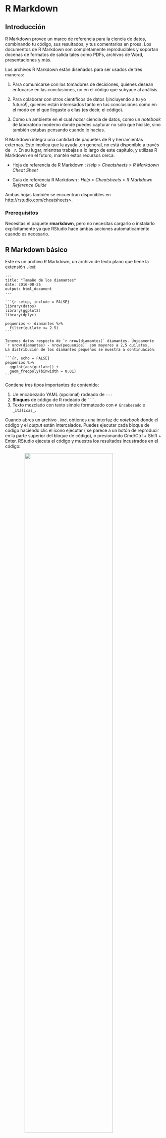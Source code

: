 
# R Markdown

## Introducción

R Markdown provee un marco de referencia para la ciencia de datos, combinando tu código, sus resultados, y tus comentarios en prosa. Los documentos de R Markdown son completamente reproducibles y soportan docenas de formatos de salida tales como PDFs, archivos de Word, presentaciones y más.

Los archivos R Markdown están diseñados para ser usados de tres maneras:

1. Para comunicarse con los tomadores de decisiones, quienes desean enfocarse en las
 conclusiones, no en el código que subyace al análisis.

1. Para colaborar con otros científicos de datos (¡incluyendo a tu yo futuro!),
 quienes están interesados tanto en tus conclusiones como en el modo en el que
 llegaste a ellas (es decir, el código).

1. Como un ambiente en el cual _hacer_ ciencia de datos, como un *notebook* de
 laboratorio moderno donde puedes capturar no sólo que hiciste, sino también
 estabas pensando cuando lo hacías.

R Markdown integra una cantidad de paquetes de R y herramientas externas. Esto implica que la ayuda ,en general, no está disponible a través de ` ?`. En su lugar, mientras trabajas a lo largo de este capítulo, y utilizas R Markdown en el futuro, mantén estos recursos cerca:

* Hoja de referencia de R Markdown : _Help > Cheatsheets > R Markdown Cheat Sheet_

* Guía de referencia R Markdown : _Help > Cheatsheets > R Markdown Reference
 Guide_

Ambas hojas también se encuentran disponibles en http://rstudio.com/cheatsheets>.

### Prerequisitos

Necesitas el paquete __rmarkdown__, pero no necesitas cargarlo o instalarlo explícitamente ya que RStudio hace ambas acciones automaticamente cuando es necesario.



## R Markdown básico

Este es un archivo R Markdown, un archivo de texto plano que tiene la extensión `.Rmd`:


````
---
title: "Tamaño de los diamantes"
date: 2016-08-25
output: html_document
---

```{r setup, include = FALSE}
library(datos)
library(ggplot2)
library(dplyr)

pequenios <- diamantes %>%
  filter(quilate <= 2.5)
```

Tenemos datos respecto de `r nrow(diamantes)` diamantes. Únicamente 
`r nrow(diamantes) - nrow(pequenios)` son mayores a 2,5 quilates. 
La distribución de los diamantes pequeños se muestra a continuación:

```{r, echo = FALSE}
pequenios %>%
  ggplot(aes(quilate)) +
  geom_freqpoly(binwidth = 0.01)
```
````

Contiene tres tipos importantes de contenido:

 1. Un encabezado YAML (opcional) rodeado de `---`
 1. __Bloques__ de código de R rodeado de ```` ``` ````.
 1. Texto mezclado con texto simple formateado con `# Encabezado` e `_itálicas_`.

Cuando abres un archivo `.Rmd`, obtienes una interfaz de *notebook* donde el código y el *output* están intercalados. Puedes ejecutar cada bloque de código haciendo clic el ícono ejecutar ( se parece a un botón de reproducir en la parte superior del bloque de código), o presionando Cmd/Ctrl + Shift + Enter. RStudio ejecuta el código y muestra los resultados incustrados en el código:

<img src="rmarkdown/tamanio-diamantes-cuadernillo.png" width="75%" style="display: block; margin: auto;" />

Para producir un reporte completo que contenga todo el texto, código y resultados, hacer clic en "Knit" o presionar Cmd/Ctrl + Shift + K. Puede hacerse también de manera programática con `rmarkdown::render("1-example.Rmd")`. Esto mostrará el reporte en el panel *viewer* y crea un archivo HTML independiente que puedes compartir con otros.

<img src="rmarkdown/tamanio-diamantes-reporte.png" width="75%" style="display: block; margin: auto;" />

Cuando haces *knit* el documento (knit en español significa tejer), R Markdown envía el .Rmd a _knitr_, http://yihui.name/knitr/, que ejecuta todos los bloques de código y crea un nuevo documento markdown (.md) que incluye el código y su output. El archivo markdown generado por _knitr_ es procesado entonces por pandoc, http://pandoc.org/, que es el responsable de crear el archivo terminado. La ventaja de este flujo de trabajo en dos pasos es que puedes crear un muy amplio rango de formatos de salida, como aprenderás en [Formatos de R markdown ].

<img src="images/RMarkdownFlow.png" width="75%" style="display: block; margin: auto;" />

Para comenzar con tu propio archivo `.Rmd`, selecciona *File > New File > R Markdown...* en la barra de menú. Rstudio iniciará un asistente que puedes usar para pre-rellenar tu archivo con contenido útil que te recuerde como funcionan las principales características de R Markdown.

Las siguientes secciones profundizan en los tres componentes de un documento de R Markdown en más detalle: el texto markdown, los bloques de código y el encabezado YAML.

### Ejercicios

1. Crea un nuevo *notebook* usando _File > New File > R Notebook_. Lee las
 instrucciones. Practica ejecutando los bloques. Verifica que puedes modificar el código, re-ejecútalo, y observa la salida modificada.

1. Crea un nuevo documento R Markdown con _File > New File > R Markdown..._
 Haz clic en el icono apropiado de *Knit*. Haz *Knit* usando el atajo de teclado apropiado. Verifica que puedes modificar el *input* y la actualizacion del *output*.

1. Compara y contrasta el *notebook* de R con los archivos de R markdown que has
 creado antes. ¿Cómo son similares los outputs? ¿Cómo son diferentes? ¿Cómo son similares los inputs? ¿En qué se diferencian? ¿Qué ocurre si copias el encabezado YAML de uno al otro?

1. Crea un nuevo documento R Markdown para cada uno de los tres formatos
 incorporados: HTML, PDF and Word. Haz *knit* en cada uno de estos tres documentos. ¿Como difiere el output? ¿Cómo difiere el input? (Puedes necesitar instalar LaTeX para poder compilar el output en PDF--- RStudio preguntará si esto es necesario).

## Formateo de texto con Markdown

La prosa en los archivos `.Rmd` está escrita en Markdown, una colección simple de convenciones para dar formato a archivos de texto plano. Markdown está diseñado para ser fácil de leer y fácil de escribir. Es también muy fácil de aprender. La guía abajo muestra como usar el Markdown de Pandoc, una version ligeramente extendida de markdown que R Markdown comprende.


```
Formato de texto
------------------------------------------------------------

*cursiva*   ó _cursiva_
**negrita**   __negrita__
`code`
superscript^2^ y subscript~2~

Encabezados
------------------------------------------------------------

# Encabezado de primer nivel

## Encabezado de segundo nivel

### Encabezado de tercer nivel

Listas
------------------------------------------------------------

*   Elemento 1 en lista no enumerada

*   Elemento 2

    * Elemento 2a

    * Elemento 2b

1.  Elemento 1 en lista enumerada

1.  Elemento 2. La numeración se incrementa automáticamente en el output.

Enlaces e imágenes
------------------------------------------------------------

<http://ejemplo.com>

[texto del enlace](http://ejemplo.com)

![pie de página opcional](ruta/de/la/imagen.png)

Tablas 
------------------------------------------------------------

Primer encabezado     | Segundo encabezado
--------------------- | ---------------------
Contenido de la celda | Contenido de la celda
Contenido de la celda | Contenido de la celda
```

La mejor manera de aprender es simplemente probar. Tomará unos días, pero pronto se convertirá en algo natural, y no necesitarás pensar en ellas. Si te olvidas, puedes tener una útil hoja de referencia con *Help > Markdown Quick Reference*.

### Ejercicios

1. Practica lo que has aprendido crando un CV breve. El título debería ser tu nombre,
 y deberías incluir encabezados para (por lo menos) educación o empleo. Cada una de las secciones debería incluir una lista con viñetas de trabajos/ títulos obtenidos. Resalta año en negrita.

1. Usando la referencia rapida de R Markdown, descubre como:

 1. Agregar una nota al pie.
 1. Agregar una linea horizontal.
 1. Agregar una cita en bloque.

1. Copia y pega los contenidos de `diamond-sizes.Rmd` desde
 <https://github.com/hadley/r4ds/tree/master/rmarkdown> a un documento local de R Markdown. Revisa que puedes ejecutarlo, agrega texto despues del poligono de frecuencias que describa sus características más llamativas.

## Bloques de código

Para ejecutar código dentro de un documento R Markdown, necesitas insertar un bloque. Hay tres maneras para hacerlo:

1. El atajo de teclado Cmd/Ctrl + Alt + I

1. El icono "Insertar" en la barra de edición

1. Digitar manualmente los delimitadores de bloque ` ```{r} ` y ` ``` `.

Obviamente, recomendaría que aprendieras a usar el atajo de teclado. A largo plazo, te ahorrará mucho tiempo.

Puedes continuar ejecutando el código usando el atajo de teclado que para este momento (espero!) ya conoces y amas : Cmd/Ctrl + Enter. Sin embargo, los bloques de código tienen otro atajo de teclado: Cmd/Ctrl + Shift + Enter, que ejecuta todo el código en el bloque. Piensa el bloque como una función. Un bloque debería ser relativamente autónomo,y enfocado alrededor de una sola tarea.

Las siguientes secciones decriben el encabezado de bloque que consiste en ```` ```{r ````, seguido por un nombre opcional para el bloque, seguido entonces por opciones separadas por comas, y concluyendo con `}`. Inmediatamente después sigue tu código de R el bloque y el fin del bloque se indica con un ```` ``` ```` final.

### Nombres en bloques

Los bloques puede tener opcionalmente nombres : ```` ```{r nombre} ````. Esto presenta tres ventajas:

1. Puedes navegar más fácilmente a bloques específicos usando el navegador de código
 desplegable abajo a la izquierda en el editor de *script*:

 <img src="screenshots/rmarkdown-chunk-nav.png" width="30%" style="display: block; margin: auto;" />

1. Los gráficos producidos por los bloques tendrán nombres útiles que hace que sean
 más fáciles de utilizar en otra parte. Más sobre esto en [otras opciones importantes].

1. Puedes crear redes de bloque cacheados para evitar re-ejecutar cómputos costosos
 en cada ejecucion. Más sobre esto mas adelante.

Hay un nombre de bloque que tiene comportamiento especial: `setup`. Cuando te encuentras en modo *notebook*, el bloque llamado setup se ejecutará automáticamente una vez, antes de ejecutar cualquier otro código.

### Opciones en bloques

La salida de los bloques puede personalizarse con __options__, argumentos suministrados al encabezado del bloque. Knitr provee casi 60 opciones para que puedas usar para personalizar tus bloques de código. Aqui cubriremos las opciones de bloques mas imporantes que usaras más frecuentemente. Puedes ver la lista completa en <http://yihui.name/knitr/options/>.

El conjunto de opciones más importantes controla si tu bloque de código es ejecutado y que resultados estarán insertos en el reporte terminado:

* `eval = FALSE` evita que código sea evaluado. (Y obviamente si el código no es
 ejecutado no se generaran resultados). Esto es útil para mostrar códigos de ejemplo,o para deshabilitar un gran bloque de código sin comentar cada línea.

* `include = FALSE` ejecuta el código, pero no muestra el código o los resultados
 en el documento final. Usa esto para que código de configuracion que no quieres que abarrote tu reporte.

* `echo = FALSE` evita que se vea el código, pero no los resultados en el archivo
 final. Utiliza esto cuando quieres escribir reportes enfocados a personas que no quieren ver el código subyacente de R.

* `message = FALSE` o `warning = FALSE` evita que aparezcan mensajes o advertencias
 en el archivo final.

* `results = 'hide'` oculta el *output* impreso; `fig.show = 'hide'` oculta
 gráficos.

* `error = TRUE` causa que el *render* continúe incluso si el código devuelve un error.
 Esto es algo que raramente quieres incluir en la version final de tu reporte, pero puede ser muy útil si necesitas depurar exactamente que ocurre dentro de tu `.Rmd`. Es también útil si estas enseñando R y quieres incluir deliberadamente un error. Por defecto, `error = FALSE` provoca que el *knitting* falle si hay incluso un error en el documento.

La siguiente tabla resume que tipos de *output* suprime cada opción:

Opción | Ejecuta | Muestra | Output | Gráficos | Mensajes |Advertencias
-------------------|----------|-----------|--------|----------|----------|------------
`eval = FALSE` | - | | - | - | - | -
`include = FALSE` | | - | - | - | - | -
`echo = FALSE` | | - | | | |
`results = "hide"` | | | - | | |
`fig.show = "hide"`| | | | - | |
`message = FALSE` | | | | | - |
`warning = FALSE` | | | | | | -

### Tablas

Por defecto, R Markdown imprime data frames y matrices tal como se ven en la consola:


```r
mtcars[1:5, ]
#>                    mpg cyl disp  hp drat   wt qsec vs am gear carb
#> Mazda RX4         21.0   6  160 110 3.90 2.62 16.5  0  1    4    4
#> Mazda RX4 Wag     21.0   6  160 110 3.90 2.88 17.0  0  1    4    4
#> Datsun 710        22.8   4  108  93 3.85 2.32 18.6  1  1    4    1
#> Hornet 4 Drive    21.4   6  258 110 3.08 3.21 19.4  1  0    3    1
#> Hornet Sportabout 18.7   8  360 175 3.15 3.44 17.0  0  0    3    2
```

Si prefieres que los datos tengan formato adicional puedes usar la función `knitr::kable`. El siguente código genera una Tabla \@ref(tab:kable).


```r
knitr::kable(
  mtcars[1:5, ],
  caption = "Un kable de knitr."
)
```



Table: (\#tab:kable)Un kable de knitr.

                      mpg   cyl   disp    hp   drat     wt   qsec   vs   am   gear   carb
------------------  -----  ----  -----  ----  -----  -----  -----  ---  ---  -----  -----
Mazda RX4            21.0     6    160   110   3.90   2.62   16.5    0    1      4      4
Mazda RX4 Wag        21.0     6    160   110   3.90   2.88   17.0    0    1      4      4
Datsun 710           22.8     4    108    93   3.85   2.32   18.6    1    1      4      1
Hornet 4 Drive       21.4     6    258   110   3.08   3.21   19.4    1    0      3      1
Hornet Sportabout    18.7     8    360   175   3.15   3.44   17.0    0    0      3      2

Lee la documentación para `?knitr::kable` para ver los otros modos en los que puedes personalizar la tabla. Para una mayor personalización, considera los paquetes __xtable__, __stargazer__, __pander__, __tables__, y __ascii__. Cada uno provee un set de herramientas para generar tablas con formato a partir código de R.

Hay también una gran cantidad de opciones para controlar como las figuras estan embebidas o incrustadas. Aprenderás sobre esto en [guardando tus gráficos].

### Caching

Normalmente, cada *knit* de un documento empieza desde una sesión limpia. Esto es genial para reproducibilidad, porque se asegura que has capturado cada cómputo importante en el código. Sin embargo, puede ser dolorosos si tienes cómputos que toman mucho tiempo. La solución es `cache = TRUE`. Cuando está funcionando, esto guarda el output del bloque a un archivo especialmente en el disco. En corridas subsecuentes, _knitr_ revisara si el código ha cambiado y si no ha cambiado, reutilizará los resultados del cache.

El sistema de cache debe ser usado con cuidado, porque por defecto está solo basado en el código, no en sus dependencias. Por ejemplo , aqui el bloque `datos_procesados` depende del bloque `datos_crudos`:
 
    ```{r datos_crudos}
    datos_crudos <- readr::read_csv("un_archivo_muy_grande.csv")
    ```
    
    ```{r datos_procesados, cache = TRUE}
    datos_procesados <- datos_crudos %>% 
      filter(!is.na(variable_important)) %>% 
      mutate(nueva_variable = transformacion_complicada(x, y, z))
    ```



*Caching* el bloque `processed_data` significa que tendrás que re-ejecutar si cambia el pipeline de _dplyr_, pero no podrás re-ejecutarlo si cambia el `read_csv()`. Puedes evitar este problema con la opción de bloque `dependson`:


    ```{r datos_procesados, cache = TRUE, dependson = "datos_crudos"}
    datos_procesados <- datos_crudos %>% 
      filter(!is.na(variable_important)) %>% 
      mutate(nueva_variable = transformacion_complicada(x, y, z))
    ```


`dependson` debería incluir un vector de caracteres  para *cada* bloque en el que el bloque cached dependa. _Knitr_ actualizará los resultados para el vector cached cada vez que detecta que una de sus dependencias ha cambiado.

Nota que los bloques de código no se actualizaran si el archivo `un_archivo_muy_grande.csv` cambia, porque _knitr_ hace *cache* solo los cambios dentro del archivo `.Rmd`. Si quieres seguir los cambios a ese archivo puedes usar la opción `cache.extra`. Esta es una expresión arbritaria de R que invalidará el *cache* cada vez que cambie. Una buena función a usar es `file.info()`: genera mucha información sobre el archivo incluyendo cuando fue su última modificación. Puedes escribir entonces:

    ```{r datos_crudos, cache.extra = file.info("un_archivo_muy_grande.csv")}
    datos_crudos <- readr::read_csv("un_archivo_muy_grande.csv")
    ```

A medida que tus estrategias de *caching* se vuelven progresivamente mas complicadas, es una buena idea limpiar regularmente todos tus *caches* con `knitr::clean_cache()`.

Siguiendo el consejo de [David Robinson](https://twitter.com/drob/status/738786604731490304) para nombrar estos bloques: cada bloque está nombrado por el objeto primario que crea. Esto hace mucho más fácil entender la especificación `dependson`.

### Opciones globales

A medida que trabajes más con _knitr_, descubrirás que algunas de las opciones de bloque por defecto no se ajustan a tus necesidades y querrás cambiarlas. Puedes hacer esto incluyendo `knitr::opts_chunk$set()` en un bloque de código. Por ejemplo, cuando escribo libros y tutoriales seteo:


```r
knitr::opts_chunk$set(
  comment = "#>",
  collapse = TRUE
)
```

Esto utiliza mi formato preferido de comentarios, y se asegura que el código y el *output* se mantienen entrelazados. Por otro lado, si preparas un reporte, puedes fijar:

```r
knitr::opts_chunk$set(
  echo = FALSE
)
```

Esto ocultará el código por defecto, así que solo mostrará los bloques que deliberadamente has elegido mostrar( con `echo = TRUE`). Puedes considerar fijar `message = FALSE` y `warning = FALSE`, pero eso puede hacer más díficil de depurar problemas porque no verías ningun mensajes en el documento final.

### Código en la línea

Hay otro modo de incluir código R en un documento R Markdown: directamente en el texto, con:`` `r ` ``. Esto puede ser muy útil si mencionas propiedades de tu datos en el texto. Por ejemplo, en el documento de ejemplo que utilice al comienzo del capitulo tenía:

> Tenemos datos sobre `` `r nrow(diamonds)` `` diamantes.
> Solo `` `r nrow(diamonds) - nrow(smaller)` `` son de más de
> 2.5 quilates. La distribución de los restante se muestra a continuación:

Cuando hacemos *knit*, los resultados de estos computós estan insertos en el texto:

> Tenemos datos de 53940 diamantes. Solo 126 son de más de
> 2.5 quilates. La distribución de los restante se muestra a continuación:

Cuando insertas números en el texto, `format()` es tu amigo. Esto permite establecer el número de `digitos` para que no imprimas con un grado rídiculo de precision, y una `big.mark` para hacer que los números sean mas fáciles de leer. Siempre combino estos en una función de ayuda:


```r
comma <- function(x) format(x, digits = 2, big.mark = ",")
comma(3452345)
#> [1] "3,452,345"
comma(.12358124331)
#> [1] "0.12"
```

### Ejercicios

1. Incluye una seccion que explore como los tamaños de diamantes varian por corte, color y claridad. Asume que escribes un reporte para alguien que no conoce R, y en lugar de fijar `echo = FALSE` en cada bloque, fijar una opción global.

1. Descarga `diamond-sizes.Rmd` de <https://github.com/hadley/r4ds/tree/master/rmarkdown>. Agrega una sección
 que describa los 20 diamantes mas grandes, incluyendo una tabla que muestre sus atributos más importantes.

1. Modifica `diamonds-sizes.Rmd` para usar `comma()` para producir un formato de *output* ordenado. También incluye el porcentaje de diamantes que son mayores a 2.5 quilates.

1. Fija una red de bloques donde `d` depende de `c` y `b`, y
 tanto `b` y `c` dependen de `a`. Haz que cada bloque imprima `lubridate::now()`, fijar `cache = TRUE`, y verifica entonces tu comprensión del almacenamiento en *cache*.

## Solucionando problemas

Los documentos de solución de problemas en R Markdown pueden ser un desafío porque no te encuentras en un ambiente de R interactivo, y necesitarás aprender algunos trucos nuevos. La primer cosa que debes intentar es recrear el problema en una sesión interactiva. Reinicia R, después "Ejecuta todos los bloques" (ya sea en el menú de código , bajo la zona de Ejecutar ), o con el atajo del teclado Ctrl + Alt + R. Si tienes suerte, eso recreará el problema, y podrás descubrir lo que esta ocurriendo interactivamente.

Si eso no ayuda, debe haber algo diferente entre tu ambiente interactivo y el ambiente de R Markdown. Tendrás que explorar sistemáticamente las opciones. La diferencia más común es el directorio de trabajo: el directorio de trabajo de R Markdown es el directorio en el que se encuentra. Revisa que el directorio de trabajo es el que esperas incluyendo `getwd()` en un bloque.

A continuación, piensa en todas las cosas que pueden causar el error. Necesitarás revisar sistemáticamente que tu sesión de R y tu sesión de R Markdown sean la misma. La manera mas fácil de hacer esto es fijar `error = TRUE` en el bloque que causa problemas, usa entonces `print()` y `str()` para revisar que la configuración es la esperada.

## Encabezado YAML

Puedes controlar otras configuraciones de "documento completo" retocando los parámetros del encabezado YAML. Estarás preguntandote que significa YAML: en inglés *"yet another markup language"* signifca algo como *"otro lenguaje markup"*, el cual esta diseñado para representar datos jerárquicos de modo tal que es fácil de escribir y leer para humanos. R Markdown utiliza esto para controlar muchos detalles del *output.* Aqui discutiremos dos: parámetros del documento y bibliografías.

### Parámetros

Los documentos R Markdown pueden incluir uno o mas parámetros cuyos valores pueden ser fijados cuando se renderiza el reporte. Los parámetros son útiles cuandos quieres re-renderizar el mismo reporte con valores distintos con varios inputs clave. Por ejemplo, podrías querer producir reportes de venta por ramas, resultados de examen por alumno, resumenes demográficos por país. Para declarar uno o mas parámetros, utiliza el campo `params`.

Este ejemplo utiliza el parámetro `my_class` para determinar que clase de auto mostrar:


````
---
output: html_document
params:
  mi_clase: "suv"
---

```{r setup, include = FALSE}
library(datos)
library(ggplot2)
library(dplyr)

clase <- millas %>% filter(clase == params$mi_clase)
```

# Economía de combustible en vehículos `r params$mi_clase`

```{r, message = FALSE}
ggplot(clase, aes(motor, autopista)) +
  geom_point() +
  geom_smooth(se = FALSE)
```
````

Como puedes ver, los parámetros estan disponibles dentro de los bloques de código como una lista de solo lectura llamada `params`.

Puedes escribir vectores átomicos directamente en el encabezado YAML. Puedes también ejecutar arbitrariamente expresiones de R introduciendo previamente el valor del parámetro con `!r`. Esta es una buena manera de especificar parámetros de fecha/hora.

```yaml
params:
 start: !r lubridate::ymd("2015-01-01")
 snapshot: !r lubridate::ymd_hms("2015-01-01 12:30:00")
```

En RStudio, puedes hacer clic en la opción "Knit with Parameters en el menú desplegable *Knit* para fijar parámetros, renderizar y previsualizar en un simple paso amigable para el usuario. Puedes personalizar el diálogo fijando otras opciones en el encabezado. Ver para más detalles <http://rmarkdown.rstudio.com/developer_parameterized_reports.html#parameter_user_interfaces>.

De manera alternativa, si necesitas producir varios reportes parametrizados puedes incluir `rmarkdown::render()` con una lista de `params`:


```r
rmarkdown::render("fuel-economy.Rmd", params = list(my_class = "suv"))
```

Esto es particularmente poderoso en conjunto con `purrr:pwalk()`. El siguiente ejemplo crea un reporte para cada valor de `class` que se encuentra  en `mpg`. Primero creamos un data frame que tiene una fila para cada clase, dando el `filename` del reporte y los `params`:


```r
reports <- tibble(
  class = unique(mpg$class),
  filename = stringr::str_c("fuel-economy-", class, ".html"),
  params = purrr::map(class, ~ list(my_class = .))
)
reports
#> # A tibble: 7 x 3
#>   class   filename                  params          
#>   <chr>   <chr>                     <list>          
#> 1 compact fuel-economy-compact.html <named list [1]>
#> 2 midsize fuel-economy-midsize.html <named list [1]>
#> 3 suv     fuel-economy-suv.html     <named list [1]>
#> 4 2seater fuel-economy-2seater.html <named list [1]>
#> 5 minivan fuel-economy-minivan.html <named list [1]>
#> 6 pickup  fuel-economy-pickup.html  <named list [1]>
#> # … with 1 more row
```

Entonces unimos los nombres de las columnas con los nombres de los argumentos de `render()`, y utilizamos **parallel** del paquete purrr para invocar `render()` una vez a cada fila:


```r
reports %>%
  select(output_file = filename, params) %>%
  purrr::pwalk(rmarkdown::render, input = "fuel-economy.Rmd")
```

### Bibliografías y citas

Pandoc puede generar automaticamente citas y bibliografía en varios estilos. Para usar esta caracteristica, especifica un archivo de bibliografía usando el campo `bibliography` en el encabezado de tu archivo. El campo debe incluir una ruta del directorio que contiene tu archivo .Rmd al archivo que contiene el archivo de la bibliografía:

```yaml
bibliography: rmarkdown.bib
```

Puedes usar muchos formatos comunes de biliografía incluyendo BibLaTeX, BibTeX, endnote, medline.

Para crear una cita dentro de tu archivo .Rmd, usa una clave compuesta de ‘@’ + el identificador de la cita del archivo de la bibliografía. Despues ubica esta cita entre corchetes. Aquí hay algunos ejemplos:

```markdown
Multiple citas se separan con un `;`: Bla bla[@smith04; @doe99].

Puedes incluir comentarios arbritarios dentro de los corchetes:
Bla bla [ver @doe99, pp. 33-35; también @smith04, ch. 1].

Remover los corchetes para crear una cita dentro del texto @smith04
dice bla, o @smith04 [p. 33] says bla.

Agrega un signo `-` antes de la cita para eliminar el nombre del autor:

Smith dice bla [-@smith04].
```

Cuando R Markdown hace *renderiza* de tu archivo, construirá y agregará una bibliografía al final del documento. La bibliografía contendrá cada una de las referencias citadas de tu archivo de bibliografía, pero no contendrá un encabezado de sección. Como resultado, es una práctica común finalizar el archivo con un encabezado de sección para la bibliografía, tales como `# Referencias` or `# Bibliografía`.

Puedes cambiar el estilo de tus citas y bibliografía referenciando un archivo CSL (del ingles,"citation style language", lenguaje de estilo de citas) en el campo `csl`:

```yaml
bibliography: rmarkdown.bib
csl: apa.csl
```

Tal y como en el campo de bilbiografía, tu archivo csl debería contener una ruta al archivo. Aquí asumo que el archivo csl está en el mismo directorio que el archivo .Rmd. Un buen lugar para encontrar archivos de estilos para estilos de bibliografía comunes es <http://github.com/citation-style-language/styles>.

## Aprendiendo más

R Markdown es todavía relativamente reciente, y todavia está creciendo rápidamente. El mejor lugar para estar al tanto de las innovaciones es el sitio oficial de R Markdown: <http://rmarkdown.rstudio.com>.

Hay dos tópicos importantes que no hemos mencionado aquí: colaboraciones y los detalles de comunicar de manera precisa tus ideas a otros humanos. La colaboración es una parte vital de la ciencia de datos moderna, y podría hacer tu vida mucho mas facil usando herramientas de control de versión, tales como Git y GitHub. Recomendamos dos recursos gratuitos que te enseñaran Git:

1. "Happy Git with R": una introducción amigable al usario a Git y GitHub a usuarios de R, de Jenny Bryan. El libro esta disponible de manera libre online en: <http://happygitwithr.com>

1. El capitulo "Git and GitHub" de _R Packages_, de Hadley Wickham. Puedes también leerlo online: <http://r-pkgs.had.co.nz/git.html>.

Tampoco he mencionado lo que deberías en realidad escribir para poder comunicar claramente los resultados de tu análisis. Para mejorar tu escritura, recomiendo leer cualquiera de estos libros: [_Style: Lessons in Clarity and Grace_](https://amzn.com/0134080416) de Joseph M. Williams & Joseph Bizup, or [_The Sense of Structure: Writing from the Reader's Perspective_](https://amzn.com/0205296327) de George Gopen. Ambos libros te ayudarán a entender la estructura de oraciones y párrafos, y te darán las herramientas para hacer mas clara tu escritura ( Estos libros son bastante caros si son comprados nuevos, pero dado que son usados en muchas clases de inglés hay muchas copias baratas de segunda mano). George Gopen también ha escrito varios artículos cortos sobre escritura en <https://www.georgegopen.com/the-litigation-articles.html>. Están dirigidos a abogados, pero casi todo también se aplica a las científicas de datos.

